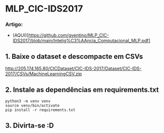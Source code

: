 # MLP_CIC-IDS2017

### Artigo:

- (AQUI)[https://github.com/gventino/MLP_CIC-IDS2017/blob/main/Intelig%C3%AAncia_Computacional_MLP.pdf]

## 1. Baixe o dataset e descompacte em CSVs

http://205.174.165.80/CICDataset/CIC-IDS-2017/Dataset/CIC-IDS-2017/CSVs/MachineLearningCSV.zip

## 2. Instale as dependências em requirements.txt

``` 
python3 -m venv venv
source venv/bin/activate
pip install -r requirements.txt
```

## 3. Divirta-se :D

